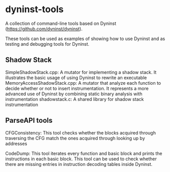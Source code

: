 # dyninst-tools
A collection of command-line tools based on Dyninst (https://github.com/dyninst/dyninst).

These tools can be used as examples of showing how to use Dyninst and as testing and debugging tools for Dyninst.

## Shadow Stack

SimpleShadowStack.cpp: A mutator for implementing a shadow stack. It illustrates the basic usage of using Dyninst to rewrite an executable
MemoryAccessShadowStack.cpp: A mutator that analyze each function to decide whether or not to insert instrumentation. It represents a more advanced use of Dyninst by combining static binary analysis with instrumentation
shadowstack.c: A shared library for shadow stack instrumentation 

## ParseAPI tools

CFGConsistency: This tool checks whether the blocks acquired through traversing the CFG match the ones acquired through looking up by addresses

CodeDump: This tool iterates every function and basic block and prints the instructions in each basic block. This tool can be used to check whether there are missing entries in instruction decoding tables inside Dyninst.
